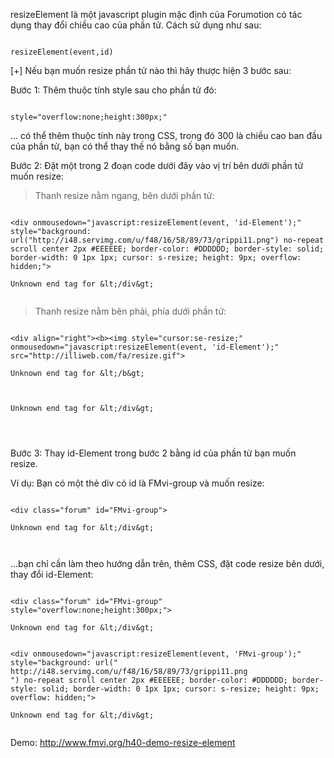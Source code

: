 resizeElement là một javascript plugin mặc định của Forumotion có tác dụng thay đổi chiều cao của phần tử. Cách sử dụng như sau:

```

resizeElement(event,id)

```

[+] Nếu bạn muốn resize phần tử nào thì hãy thược hiện 3 bước sau:

Bước 1: Thêm thuộc tính style sau cho phần tử đó:

```

style="overflow:none;height:300px;"

```
... có thể thêm thuộc tính này trong CSS, trong đó 300 là chiều cao ban đầu của phần tử, bạn có thể thay thế nó bằng số bạn muốn.

Bước 2: Đặt một trong 2 đoạn code dưới đây vào vị trí bên dưới phần tử muốn resize:

> Thanh resize nằm ngang, bên dưới phần tử:

```

<div onmousedown="javascript:resizeElement(event, 'id-Element');" style="background: url("http://i48.servimg.com/u/f48/16/58/89/73/grippi11.png") no-repeat scroll center 2px #EEEEEE; border-color: #DDDDDD; border-style: solid; border-width: 0 1px 1px; cursor: s-resize; height: 9px; overflow: hidden;">

Unknown end tag for &lt;/div&gt;


```

> Thanh resize nằm bên phải, phía dưới phần tử:

```

<div align="right"><b><img style="cursor:se-resize;" onmousedown="javascript:resizeElement(event, 'id-Element');" src="http://illiweb.com/fa/resize.gif">

Unknown end tag for &lt;/b&gt;



Unknown end tag for &lt;/div&gt;




```
Bước 3: Thay id-Element trong bước 2 bằng id của phần tử bạn muốn resize.

Ví dụ: Bạn có một thẻ div có id là FMvi-group và muốn resize:

```

<div class="forum" id="FMvi-group">

Unknown end tag for &lt;/div&gt;



```
...bạn chỉ cần làm theo hướng dẫn trên, thêm CSS, đặt code resize bên dưới, thay đổi id-Element:

```

<div class="forum" id="FMvi-group" style="overflow:none;height:300px;">

Unknown end tag for &lt;/div&gt;


<div onmousedown="javascript:resizeElement(event, 'FMvi-group');" style="background: url("
http://i48.servimg.com/u/f48/16/58/89/73/grippi11.png
") no-repeat scroll center 2px #EEEEEE; border-color: #DDDDDD; border-style: solid; border-width: 0 1px 1px; cursor: s-resize; height: 9px; overflow: hidden;">

Unknown end tag for &lt;/div&gt;


```


Demo: http://www.fmvi.org/h40-demo-resize-element